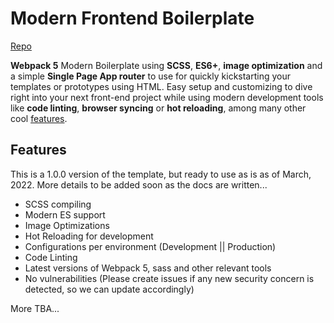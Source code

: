 # Modern Frontend Boilerplate

[Repo](https://github.com/CatinhoCR/frontend-webpack-boilerplate)

**Webpack 5** Modern Boilerplate using **SCSS**, **ES6+**, **image optimization** and a simple **Single Page App router** to use for quickly kickstarting your templates or prototypes using HTML. Easy setup and customizing to dive right into your next front-end project while using modern development tools like **code linting**, **browser syncing** or **hot reloading**, among many other cool [features](#features).

## Features

This is a 1.0.0 version of the template, but ready to use as is as of March, 2022.
More details to be added soon as the docs are written...

- SCSS compiling
- Modern ES support
- Image Optimizations
- Hot Reloading for development
- Configurations per environment (Development || Production)
- Code Linting
- Latest versions of Webpack 5, sass and other relevant tools
- No vulnerabilities (Please create issues if any new security concern is detected, so we can update accordingly)

More TBA...
